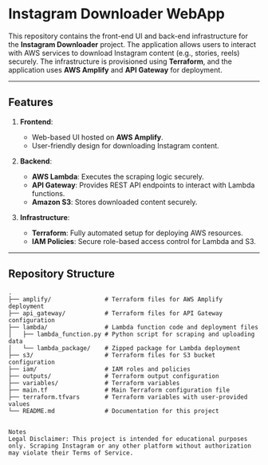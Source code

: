 # Instagram Downloader WebApp

This repository contains the front-end UI and back-end infrastructure for the **Instagram Downloader** project. The application allows users to interact with AWS services to download Instagram content (e.g., stories, reels) securely. The infrastructure is provisioned using **Terraform**, and the application uses **AWS Amplify** and **API Gateway** for deployment.

---

## Features

1. **Frontend**:  
   - Web-based UI hosted on **AWS Amplify**.
   - User-friendly design for downloading Instagram content.

2. **Backend**:  
   - **AWS Lambda**: Executes the scraping logic securely.
   - **API Gateway**: Provides REST API endpoints to interact with Lambda functions.
   - **Amazon S3**: Stores downloaded content securely.

3. **Infrastructure**:  
   - **Terraform**: Fully automated setup for deploying AWS resources.
   - **IAM Policies**: Secure role-based access control for Lambda and S3.

---

## Repository Structure

```plaintext
.
├── amplify/               # Terraform files for AWS Amplify deployment
├── api_gateway/           # Terraform files for API Gateway configuration
├── lambda/                # Lambda function code and deployment files
│   ├── lambda_function.py # Python script for scraping and uploading data
│   └── lambda_package/    # Zipped package for Lambda deployment
├── s3/                    # Terraform files for S3 bucket configuration
├── iam/                   # IAM roles and policies
├── outputs/               # Terraform output configuration
├── variables/             # Terraform variables
├── main.tf                # Main Terraform configuration file
├── terraform.tfvars       # Terraform variables with user-provided values
└── README.md              # Documentation for this project


Notes
Legal Disclaimer: This project is intended for educational purposes only. Scraping Instagram or any other platform without authorization may violate their Terms of Service.
